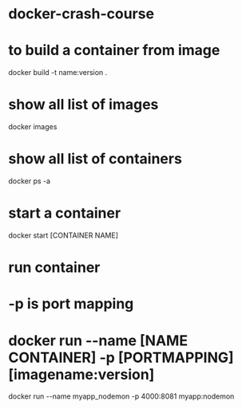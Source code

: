# docker-crash-course

# to build a container from image
docker build -t name:version .
# show all list of images
docker images

# show all list of containers
docker ps -a

# start a container
docker start [CONTAINER NAME]

# run container
# -p is port mapping 
# docker run --name [NAME CONTAINER] -p [PORTMAPPING] [imagename:version]
docker run --name myapp_nodemon -p 4000:8081 myapp:nodemon